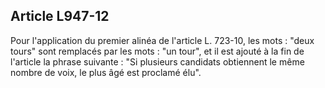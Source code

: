 Article L947-12
----
Pour l'application du premier alinéa de l'article L. 723-10, les mots : "deux
tours" sont remplacés par les mots : "un tour", et il est ajouté à la fin de
l'article la phrase suivante : "Si plusieurs candidats obtiennent le même nombre
de voix, le plus âgé est proclamé élu".
